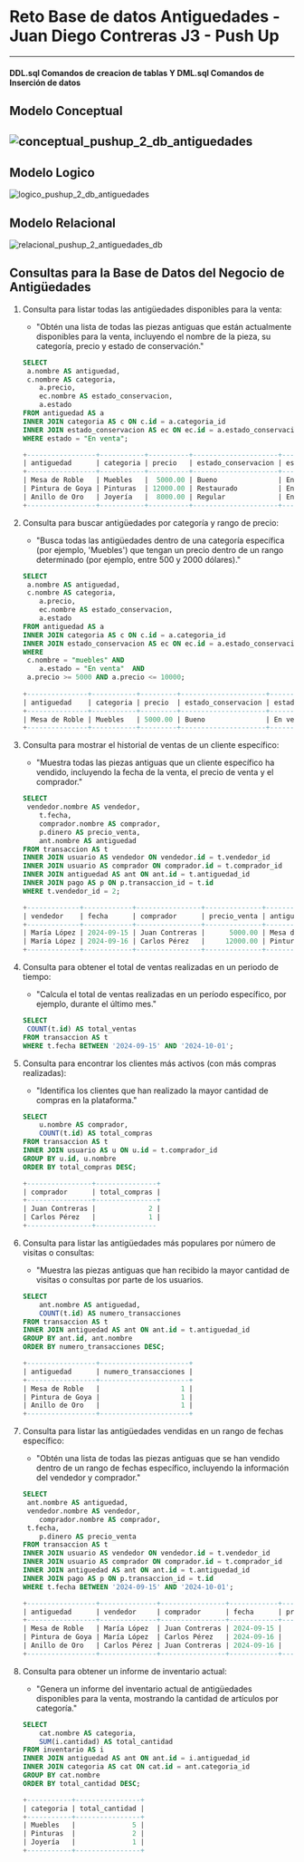 # Reto Base de datos Antiguedades - Juan Diego Contreras J3 - Push Up 

------------------------------------

#### DDL.sql Comandos de creacion de tablas Y DML.sql Comandos de Inserción de datos

## Modelo Conceptual

## ![conceptual_pushup_2_db_antiguedades](https://github.com/Mizamarzes/pushup-2-db-antiguedades/blob/master/img/conceptual_pushup_2_db_antiguedades.jpeg)

## Modelo Logico

![logico_pushup_2_db_antiguedades](https://github.com/Mizamarzes/pushup-2-db-antiguedades/blob/master/img/logico_pushup_2_db_antiguedades.png)

## Modelo Relacional

![relacional_pushup_2_antiguedades_db](https://github.com/Mizamarzes/pushup-2-db-antiguedades/blob/master/img/relacional_pushup_2_antiguedades_db.png)

## Consultas para la Base de Datos del Negocio de Antigüedades

1. Consulta para listar todas las antigüedades disponibles para la venta:

   - "Obtén una lista de todas las piezas antiguas que están actualmente disponibles para la
     venta, incluyendo el nombre de la pieza, su categoría, precio y estado de conservación."

   ```sql
   SELECT
   	a.nombre AS antiguedad,
   	c.nombre AS categoria,
       a.precio,
       ec.nombre AS estado_conservacion,
       a.estado
   FROM antiguedad AS a
   INNER JOIN categoria AS c ON c.id = a.categoria_id
   INNER JOIN estado_conservacion AS ec ON ec.id = a.estado_conservacion_id
   WHERE estado = "En venta";
   
   +-----------------+-----------+----------+---------------------+----------+
   | antiguedad      | categoria | precio   | estado_conservacion | estado   |
   +-----------------+-----------+----------+---------------------+----------+
   | Mesa de Roble   | Muebles   |  5000.00 | Bueno               | En venta |
   | Pintura de Goya | Pinturas  | 12000.00 | Restaurado          | En venta |
   | Anillo de Oro   | Joyería   |  8000.00 | Regular             | En venta |
   +-----------------+-----------+----------+---------------------+----------+
   ```

2. Consulta para buscar antigüedades por categoría y rango de precio:

   - "Busca todas las antigüedades dentro de una categoría específica (por ejemplo, 'Muebles')
     que tengan un precio dentro de un rango determinado (por ejemplo, entre 500 y 2000
     dólares)."

   ```sql
   SELECT
   	a.nombre AS antiguedad,
   	c.nombre AS categoria,
       a.precio,
       ec.nombre AS estado_conservacion,
       a.estado
   FROM antiguedad AS a
   INNER JOIN categoria AS c ON c.id = a.categoria_id
   INNER JOIN estado_conservacion AS ec ON ec.id = a.estado_conservacion_id
   WHERE 
   	c.nombre = "muebles" AND 
       a.estado = "En venta"  AND
   	a.precio >= 5000 AND a.precio <= 10000;
   	
   +---------------+-----------+---------+---------------------+----------+
   | antiguedad    | categoria | precio  | estado_conservacion | estado   |
   +---------------+-----------+---------+---------------------+----------+
   | Mesa de Roble | Muebles   | 5000.00 | Bueno               | En venta |
   +---------------+-----------+---------+---------------------+----------+
   ```

3. Consulta para mostrar el historial de ventas de un cliente específico:

   - "Muestra todas las piezas antiguas que un cliente específico ha vendido, incluyendo la fecha
     de la venta, el precio de venta y el comprador."

   ```sql
   SELECT
   	vendedor.nombre AS vendedor,
       t.fecha,
       comprador.nombre AS comprador,
       p.dinero AS precio_venta,
       ant.nombre AS antiguedad
   FROM transaccion AS t
   INNER JOIN usuario AS vendedor ON vendedor.id = t.vendedor_id 
   INNER JOIN usuario AS comprador ON comprador.id = t.comprador_id
   INNER JOIN antiguedad AS ant ON ant.id = t.antiguedad_id
   INNER JOIN pago AS p ON p.transaccion_id = t.id
   WHERE t.vendedor_id = 2;
   
   +-------------+------------+----------------+--------------+-----------------+
   | vendedor    | fecha      | comprador      | precio_venta | antiguedad      |
   +-------------+------------+----------------+--------------+-----------------+
   | María López | 2024-09-15 | Juan Contreras |      5000.00 | Mesa de Roble   |
   | María López | 2024-09-16 | Carlos Pérez   |     12000.00 | Pintura de Goya |
   +-------------+------------+----------------+--------------+-----------------+
   ```

4. Consulta para obtener el total de ventas realizadas en un periodo de tiempo:

   - "Calcula el total de ventas realizadas en un período específico, por ejemplo, durante el último
     mes."

   ```sql
   SELECT 
   	COUNT(t.id) AS total_ventas
   FROM transaccion AS t
   WHERE t.fecha BETWEEN '2024-09-15' AND '2024-10-01';
   ```

5. Consulta para encontrar los clientes más activos (con más compras realizadas):

   - "Identifica los clientes que han realizado la mayor cantidad de compras en la plataforma."

   ```sql
   SELECT 
       u.nombre AS comprador,
       COUNT(t.id) AS total_compras
   FROM transaccion AS t
   INNER JOIN usuario AS u ON u.id = t.comprador_id
   GROUP BY u.id, u.nombre
   ORDER BY total_compras DESC;
   
   +----------------+---------------+
   | comprador      | total_compras |
   +----------------+---------------+
   | Juan Contreras |             2 |
   | Carlos Pérez   |             1 |
   +----------------+---------------
   ```

6. Consulta para listar las antigüedades más populares por número de visitas o consultas:

   - "Muestra las piezas antiguas que han recibido la mayor cantidad de visitas o consultas por
     parte de los usuarios.

   ```sql
   SELECT 
       ant.nombre AS antiguedad,
       COUNT(t.id) AS numero_transacciones
   FROM transaccion AS t
   INNER JOIN antiguedad AS ant ON ant.id = t.antiguedad_id
   GROUP BY ant.id, ant.nombre
   ORDER BY numero_transacciones DESC;
   
   +-----------------+----------------------+
   | antiguedad      | numero_transacciones |
   +-----------------+----------------------+
   | Mesa de Roble   |                    1 |
   | Pintura de Goya |                    1 |
   | Anillo de Oro   |                    1 |
   +-----------------+----------------------+
   ```

7. Consulta para listar las antigüedades vendidas en un rango de fechas específico:

   - "Obtén una lista de todas las piezas antiguas que se han vendido dentro de un rango de
     fechas específico, incluyendo la información del vendedor y comprador."

   ```sql
   SELECT
   	ant.nombre AS antiguedad,
   	vendedor.nombre AS vendedor,
       comprador.nombre AS comprador,
   	t.fecha,
       p.dinero AS precio_venta
   FROM transaccion AS t
   INNER JOIN usuario AS vendedor ON vendedor.id = t.vendedor_id 
   INNER JOIN usuario AS comprador ON comprador.id = t.comprador_id
   INNER JOIN antiguedad AS ant ON ant.id = t.antiguedad_id
   INNER JOIN pago AS p ON p.transaccion_id = t.id
   WHERE t.fecha BETWEEN '2024-09-15' AND '2024-10-01';
   
   +-----------------+--------------+----------------+------------+--------------+
   | antiguedad      | vendedor     | comprador      | fecha      | precio_venta |
   +-----------------+--------------+----------------+------------+--------------+
   | Mesa de Roble   | María López  | Juan Contreras | 2024-09-15 |      5000.00 |
   | Pintura de Goya | María López  | Carlos Pérez   | 2024-09-16 |     12000.00 |
   | Anillo de Oro   | Carlos Pérez | Juan Contreras | 2024-09-16 |      8000.00 |
   +-----------------+--------------+----------------+------------+--------------+
   ```

8. Consulta para obtener un informe de inventario actual:

   - "Genera un informe del inventario actual de antigüedades disponibles para la venta,
     mostrando la cantidad de artículos por categoría."

   ```sql
   SELECT
       cat.nombre AS categoria,
       SUM(i.cantidad) AS total_cantidad
   FROM inventario AS i
   INNER JOIN antiguedad AS ant ON ant.id = i.antiguedad_id
   INNER JOIN categoria AS cat ON cat.id = ant.categoria_id
   GROUP BY cat.nombre
   ORDER BY total_cantidad DESC;
   
   +-----------+----------------+
   | categoria | total_cantidad |
   +-----------+----------------+
   | Muebles   |              5 |
   | Pinturas  |              2 |
   | Joyería   |              1 |
   +-----------+----------------+
   ```

   

​	



